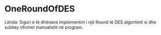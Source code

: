 # OneRoundOfDES
Lënda:  Siguri e të dhënave
Implementim i një Round të DES algoritmit si dhe subkey ofrohet manualisht në program.
